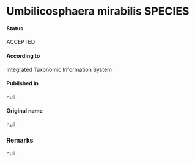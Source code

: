 Umbilicosphaera mirabilis SPECIES
=======

#### Status
ACCEPTED

#### According to
Integrated Taxonomic Information System

#### Published in
null

#### Original name
null

### Remarks
null